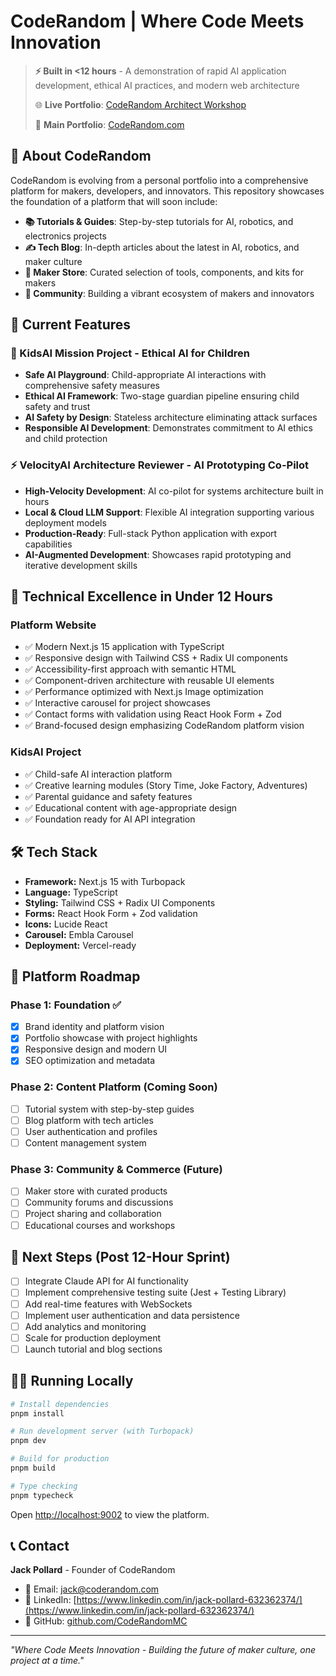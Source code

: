 # CodeRandom | Where Code Meets Innovation

> **⚡ Built in <12 hours** - A demonstration of rapid AI application development, ethical AI practices, and modern web architecture
>
> 🌐 **Live Portfolio**: [CodeRandom Architect Workshop](https://coderandom-architect-workshop.vercel.app)
>
> 🔗 **Main Portfolio**: [CodeRandom.com](https://www.coderandom.com)

## 🎯 About CodeRandom

CodeRandom is evolving from a personal portfolio into a comprehensive platform for makers, developers, and innovators. This repository showcases the foundation of a platform that will soon include:

- **📚 Tutorials & Guides**: Step-by-step tutorials for AI, robotics, and electronics projects
- **✍️ Tech Blog**: In-depth articles about the latest in AI, robotics, and maker culture  
- **🛒 Maker Store**: Curated selection of tools, components, and kits for makers
- **🤝 Community**: Building a vibrant ecosystem of makers and innovators

## 🚀 Current Features

### 🧒 KidsAI Mission Project - Ethical AI for Children

- **Safe AI Playground**: Child-appropriate AI interactions with comprehensive safety measures
- **Ethical AI Framework**: Two-stage guardian pipeline ensuring child safety and trust
- **AI Safety by Design**: Stateless architecture eliminating attack surfaces
- **Responsible AI Development**: Demonstrates commitment to AI ethics and child protection

### ⚡ VelocityAI Architecture Reviewer - AI Prototyping Co-Pilot

- **High-Velocity Development**: AI co-pilot for systems architecture built in hours
- **Local & Cloud LLM Support**: Flexible AI integration supporting various deployment models
- **Production-Ready**: Full-stack Python application with export capabilities
- **AI-Augmented Development**: Showcases rapid prototyping and iterative development skills

## 🎯 Technical Excellence in Under 12 Hours

### Platform Website

- ✅ Modern Next.js 15 application with TypeScript
- ✅ Responsive design with Tailwind CSS + Radix UI components
- ✅ Accessibility-first approach with semantic HTML
- ✅ Component-driven architecture with reusable UI elements
- ✅ Performance optimized with Next.js Image optimization
- ✅ Interactive carousel for project showcases
- ✅ Contact forms with validation using React Hook Form + Zod
- ✅ Brand-focused design emphasizing CodeRandom platform vision

### KidsAI Project

- ✅ Child-safe AI interaction platform
- ✅ Creative learning modules (Story Time, Joke Factory, Adventures)
- ✅ Parental guidance and safety features
- ✅ Educational content with age-appropriate design
- ✅ Foundation ready for AI API integration

## 🛠 Tech Stack

- **Framework:** Next.js 15 with Turbopack
- **Language:** TypeScript
- **Styling:** Tailwind CSS + Radix UI Components
- **Forms:** React Hook Form + Zod validation
- **Icons:** Lucide React
- **Carousel:** Embla Carousel
- **Deployment:** Vercel-ready

## 🚀 Platform Roadmap

### Phase 1: Foundation ✅
- [x] Brand identity and platform vision
- [x] Portfolio showcase with project highlights
- [x] Responsive design and modern UI
- [x] SEO optimization and metadata

### Phase 2: Content Platform (Coming Soon)
- [ ] Tutorial system with step-by-step guides
- [ ] Blog platform with tech articles
- [ ] User authentication and profiles
- [ ] Content management system

### Phase 3: Community & Commerce (Future)
- [ ] Maker store with curated products
- [ ] Community forums and discussions
- [ ] Project sharing and collaboration
- [ ] Educational courses and workshops

## 🔧 Next Steps (Post 12-Hour Sprint)

- [ ] Integrate Claude API for AI functionality
- [ ] Implement comprehensive testing suite (Jest + Testing Library)
- [ ] Add real-time features with WebSockets
- [ ] Implement user authentication and data persistence
- [ ] Add analytics and monitoring
- [ ] Scale for production deployment
- [ ] Launch tutorial and blog sections

## 🏃‍♂️ Running Locally

```bash
# Install dependencies
pnpm install

# Run development server (with Turbopack)
pnpm dev

# Build for production
pnpm build

# Type checking
pnpm typecheck
```

Open [http://localhost:9002](http://localhost:9002) to view the platform.

## 📞 Contact

**Jack Pollard** - Founder of CodeRandom

- 📧 Email: jack@coderandom.com
- 💼 LinkedIn: [https://www.linkedin.com/in/jack-pollard-632362374/](https://www.linkedin.com/in/jack-pollard-632362374/)
- 🐙 GitHub: [github.com/CodeRandomMC](https://github.com/CodeRandomMC)

---

_"Where Code Meets Innovation - Building the future of maker culture, one project at a time."_
